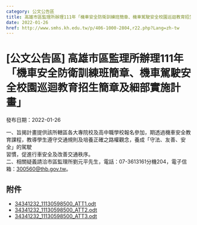 ```yaml
---
category: 公文公告區
title: 高雄市區監理所辦理111年「機車安全防衛訓練班簡章、機車駕駛安全校園巡迴教育招生簡章及細部實施計畫」
date: 2022-01-26
href: http://www.smhs.kh.edu.tw/p/406-1000-2804,r22.php?Lang=zh-tw
---
```


# [公文公告區] 高雄市區監理所辦理111年「機車安全防衛訓練班簡章、機車駕駛安全校園巡迴教育招生簡章及細部實施計畫」

發布日期：2022-01-26

一、旨揭計畫提供該所轄區各大專院校及高中職學校報名參加，期透過機車安全教育課程，教導學生遵守交通規則及培養正確之路權觀念，養成「守法、友善、安全」的駕駛  
習慣，促進行車安全及改善交通秩序。  
二、相關疑義請洽市區監理所劉元平先生，電話：07-3613161分機204，電子信箱：300560@thb.gov.tw。

## 附件

- [34341232_11130598500_ATT1.odt](https://www.smhs.kh.edu.tw/app/index.php?Action=downloadfile&file=WVhSMFlXTm9Memc0TDNCMFlWOHlOVEE1WHpnNU1UZzRORGxmTmpFME9EWXViMlIw&fname=0054ROGHRKCCYXHHVSXSJGWTZSB4TSYWQOQK3520GGUXXWTSZWUS24DGUSOOZWROWWCCZTYX44XWLKGDWW1440KK20B054ICNPRL3450LKB4ZSSW1454GHUSNO100121JCLKNPIGQOJGSWHCUS30A110)
- [34341232_11130598500_ATT2.odt](https://www.smhs.kh.edu.tw/app/index.php?Action=downloadfile&file=WVhSMFlXTm9Memc0TDNCMFlWOHlOVEV3WHpnMU16ZzJNREpmTmpFME9EWXViMlIw&fname=0054ROGHRKCCYXHHVSXSJGWTZSB4TSYWQOQK3520GGUXXWTSZWUS24DGUSOOZWROWWCCZTYX44XWLKGDWW1440KK20B054ICNPRL3450LKB4ZSSW1454A0USYWPO0121JCLKNPIGQOJGSWHCUS30A110)
- [34341232_11130598500_ATT3.odt](https://www.smhs.kh.edu.tw/app/index.php?Action=downloadfile&file=WVhSMFlXTm9Memc0TDNCMFlWOHlOVEV4WHpjek5EUXpOamxmTmpFME9EY3ViMlIw&fname=0054ROGHRKCCYXHHVSXSJGWTZSB4TSYWQOQK3520GGUXXWTSZWUS24DGUSOOZWROWWCCZTYX44XWLKGDWW1440KK20B054ICNPRL3450LKB4ZSSW1454QKUSYWPO0121JCLKNPIGQOJGSWHCUS30A110)
